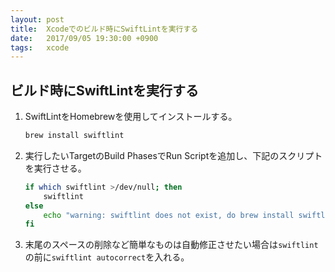 ```yaml
---
layout: post
title:  Xcodeでのビルド時にSwiftLintを実行する
date:   2017/09/05 19:30:00 +0900
tags:   xcode
---
```


## ビルド時にSwiftLintを実行する

1.  SwiftLintをHomebrewを使用してインストールする。

    ```sh
    brew install swiftlint
    ```

2.  実行したいTargetのBuild PhasesでRun Scriptを追加し、下記のスクリプトを実行させる。

    ```sh
    if which swiftlint >/dev/null; then
        swiftlint
    else
        echo "warning: swiftlint does not exist, do brew install swiftlint"
    fi
    ```

3.  末尾のスペースの削除など簡単なものは自動修正させたい場合は`swiftlint`の前に`swiftlint autocorrect`を入れる。
